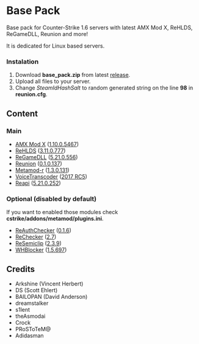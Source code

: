 # Base Pack

Base pack for Counter-Strike 1.6 servers with latest AMX Mod X, ReHLDS, ReGameDLL, Reunion and more!

It is dedicated for Linux based servers.

### Instalation
1. Download **base_pack.zip** from latest [release](https://github.com/TheDoctor0/BasePack/releases/latest/).
2. Upload all files to your server.
3. Change *SteamIdHashSalt* to random generated string on the line **98** in **reunion.cfg**.

## Content

### Main
- [AMX Mod X](https://www.amxmodx.org/downloads-new.php?branch=master&all=1) ([1.10.0.5467](https://www.amxmodx.org/amxxdrop/1.10/amxmodx-1.10.0-git5467-base-linux.tar.gz))
- [ReHLDS](https://github.com/dreamstalker/rehlds/) ([3.11.0.777](https://github.com/dreamstalker/rehlds/releases/download/3.11.0.777/rehlds-bin-3.11.0.777.zip))
- [ReGameDLL](https://github.com/s1lentq/ReGameDLL_CS) ([5.21.0.556](https://github.com/s1lentq/ReGameDLL_CS/releases/download/5.21.0.556/regamedll-bin-5.21.0.556.zip))
- [Reunion](https://cs.rin.ru/forum/viewtopic.php?f=29&t=69235) ([0.1.0.137](https://cs.rin.ru/forum/download/file.php?id=78455))
- [Metamod-r](https://github.com/theAsmodai/metamod-r) ([1.3.0.131](https://github.com/theAsmodai/metamod-r/releases/download/1.3.0.131/metamod-bin-1.3.0.131.zip))
- [VoiceTranscoder](https://github.com/WPMGPRoSToTeMa/VoiceTranscoder) ([2017 RC5](https://github.com/WPMGPRoSToTeMa/VoiceTranscoder/releases/download/v2017rc5/VoiceTranscoder_2017RC5.zip))
- [Reapi](https://github.com/s1lentq/reapi) ([5.21.0.252](https://github.com/s1lentq/reapi/releases/download/5.21.0.252/reapi-bin-5.21.0.252.zip))

### Optional (disabled by default)

If you want to enabled those modules check **cstrike/addons/metamod/plugins.ini**.

- [ReAuthChecker](https://dev-cs.ru/resources/63/) ([0.1.6](https://dev-cs.ru/resources/63/download))
- [ReChecker](https://dev-cs.ru/resources/72/) ([2.7](https://dev-cs.ru/resources/72/download))
- [ReSemiclip](https://dev-cs.ru/resources/71/) ([2.3.9](https://dev-cs.ru/resources/71/download))
- [WHBlocker](https://dev-cs.ru/resources/76/) ([1.5.697](https://dev-cs.ru/resources/76/download))

## Credits

- Arkshine (Vincent Herbert)
- DS (Scott Ehlert)
- BAILOPAN (David Anderson)
- dreamstalker
- s1lent
- theAsmodai
- Crock
- PRoSToTeM@
- Adidasman
